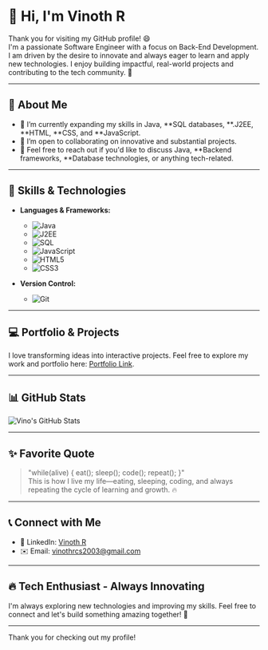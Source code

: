 # 👋 Hi, I'm Vinoth R 

Thank you for visiting my GitHub profile! 😄  
I'm a passionate Software Engineer with a focus on Back-End Development. I am driven by the desire to innovate and always eager to learn and apply new technologies. I enjoy building impactful, real-world projects and contributing to the tech community. 🚀

---

## 💫 About Me
- 🌱 I’m currently expanding my skills in Java, **SQL databases, **.J2EE, **HTML, **CSS, and **JavaScript.
- 👯 I’m open to collaborating on innovative and substantial projects.
- 💬 Feel free to reach out if you'd like to discuss Java, **Backend frameworks, **Database technologies, or anything tech-related.

---

## 🚀 Skills & Technologies
- **Languages & Frameworks:**
  - ![Java](https://img.shields.io/badge/Java-007396?style=flat&logo=java&logoColor=white)  
  - ![J2EE](https://img.shields.io/badge/J2EE-F9A825?style=flat&logo=java&logoColor=white)  
  - ![SQL](https://img.shields.io/badge/SQL-4479A1?style=flat&logo=sql&logoColor=white)  
  - ![JavaScript](https://img.shields.io/badge/JavaScript-F7DF1E?style=flat&logo=javascript&logoColor=black)  
  - ![HTML5](https://img.shields.io/badge/HTML5-E34F26?style=flat&logo=html5&logoColor=white)  
  - ![CSS3](https://img.shields.io/badge/CSS3-1572B6?style=flat&logo=css3&logoColor=white)

- **Version Control:**
  - ![Git](https://img.shields.io/badge/Git-F05032?style=flat&logo=git&logoColor=white)

---

## 💻 Portfolio & Projects
I love transforming ideas into interactive projects. Feel free to explore my work and portfolio here: [Portfolio Link](#).

---

## 📊 GitHub Stats
![Vino's GitHub Stats](https://github-readme-stats.vercel.app/api?username=VinoPandiyanR&show_icons=true&count_private=true&hide=prs)

---

## ✨ Favorite Quote
> "while(alive) { eat(); sleep(); code(); repeat(); }"  
> This is how I live my life—eating, sleeping, coding, and always repeating the cycle of learning and growth. 🔥

---

## 📞 Connect with Me
- 🔗 LinkedIn: [Vinoth R](https://www.linkedin.com/in/vinothr-java)  
- ✉️ Email: vinothrcs2003@gmail.com  

---

## 🔥 Tech Enthusiast - Always Innovating

I'm always exploring new technologies and improving my skills. Feel free to connect and let's build something amazing together! 🚀

---

Thank you for checking out my profile!
